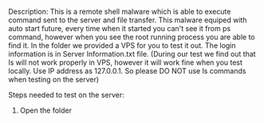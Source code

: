 Description: This is a remote shell malware which is able to execute command sent to the server and file transfer. This malware equiped with auto start future, every time when it started you can't see it from ps command, however when you see the root running process you are able to find it. In the folder we provided a VPS for you to test it out. The login information is in Server Information.txt file. (During our test we find out that ls will not work properly in VPS, however it will work fine when you test locally. Use IP address as 127.0.0.1. So please DO NOT use ls commands when testing on the server)

Steps needed to test on the server:
1. Open the folder  

